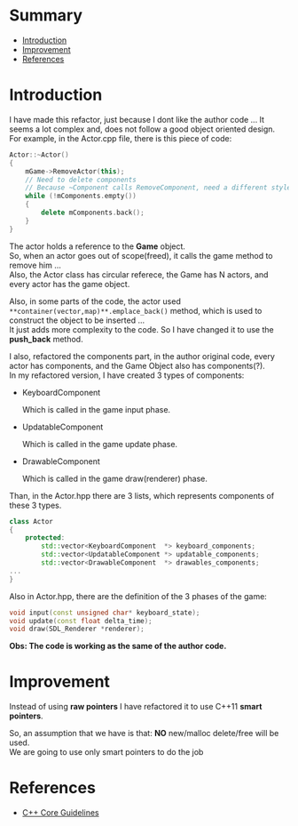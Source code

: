 # Summary

- [Introduction](#Introduction)   
- [Improvement](#Improvement)
- [References](#References)

# Introduction

I have made this refactor, just because I dont like the author code ... It seems a lot complex and, does not follow a good object oriented design.     
For example, in the Actor.cpp file, there is this piece of code:  
```cpp   
Actor::~Actor()
{
	mGame->RemoveActor(this);
	// Need to delete components
	// Because ~Component calls RemoveComponent, need a different style loop
	while (!mComponents.empty())
	{
		delete mComponents.back();
	}
}
```

The actor holds a reference to the **Game** object.  
So, when an actor goes out of scope(freed), it calls the game method to remove him ...   
Also, the Actor class has circular referece, the Game has N actors, and every actor has the game object.    

Also, in some parts of the code, the actor used `**container(vector,map)**.emplace_back()` method, which is used to construct the object to be inserted ...    
It just adds more complexity to the code. So I have changed it to use the **push_back** method.

I also, refactored the components part, in the author original code, every actor has components, and the Game Object also has components(?).   
In my refactored version, I have created 3 types of components: 

- KeyboardComponent   

    Which is called in the game input phase.   

- UpdatableComponent

    Which is called in the game update phase.

- DrawableComponent

    Which is called in the game draw(renderer) phase.    

Than, in the Actor.hpp there are 3 lists, which represents components of these 3 types.    
```cpp
class Actor
{
    protected:
        std::vector<KeyboardComponent  *> keyboard_components;
        std::vector<UpdatableComponent *> updatable_components;
        std::vector<DrawableComponent  *> drawables_components;   
...
}
```

Also in Actor.hpp, there are the definition of the 3 phases of the game:   
```c++
void input(const unsigned char* keyboard_state);
void update(const float delta_time);            
void draw(SDL_Renderer *renderer);
```



**Obs: The code is working as the same of the author code.**

# Improvement

Instead of using **raw pointers** I have refactored it to use C++11 **smart pointers**.  

So, an assumption that we have is that: **NO** new/malloc delete/free will be used.    
We are going to use only smart pointers to do the job 

# References

- [C++ Core Guidelines](https://isocpp.github.io/CppCoreGuidelines/CppCoreGuidelines)